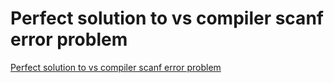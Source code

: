 # Perfect solution to vs compiler scanf error problem
[Perfect solution to vs compiler scanf error problem](https://aiwithcloud.com/2022/09/19/perfect_solution_to_vs_compiler_scanf_error_problem/)